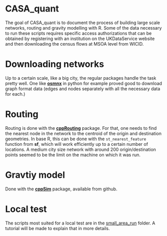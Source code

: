 
<!-- README.md is generated from README.Rmd. Please edit that file -->

# CASA_quant

<!-- badges: start -->
<!-- badges: end -->

The goal of CASA_quant is to document the process of building large
scale networks, routing and gravity modelling with R. Some of the data
necessary to run these scripts requires specific access authorizations
that can be obtained by registering with an institution on the
UKDataService website and then downloading the census flows at MSOA
level from WICID.

# Downloading networks

Up to a certain scale, like a big city, the regular packages handle the
task pretty well. One like [**osmnx**](https://github.com/gboeing/osmnx)
in python for example proved good to download graph format data (edges
and nodes separately with all the necessary data for each.)

# Routing

Routing is done with the
[**cppRouting**](https://github.com/vlarmet/cppRouting) package. For
that, one needs to find the nearest node in the network to the centroid
of the origin and destination geometries. In base R, this can be done
with the `st_nearest_feature` function from **sf**, which will work
efficiently up to a certain number of locations. A medium city size
network with around 200 origin/destination points seemed to be the limit
on the machine on which it was run.

# Gravtiy model

Done with the [**cppSim**](https://github.com/ischlo/cppSim) package,
available from github.

# Local test

The scripts most suited for a local test are in the
[small_area_run](https://github.com/ischlo/QUANT_at/tree/main/small_area_run)
folder. A tutorial will be made to explain that in more details.
